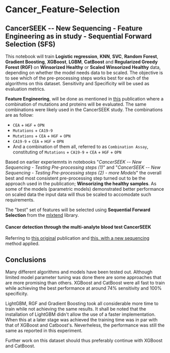 # Cancer_Feature-Selection


## CancerSEEK -- New Sequencing - Feature Engineering as in study - Sequential Forward Selection (SFS)


This notebook will train  **Logistic regression**, **KNN**, **SVC**, **Random Forest**, **Gradient Boosting**, **XGBoost**, **LGBM**, **CatBoost** and **Regularized Greedy Forest (RGF)** on **Winsorized Healthy** or **Scaled Winsorized Healthy** data, depending on whether the model needs data to be scaled. The objective is to see which of the pre-processing steps works best for each of the algorithms on this dataset. Sensitivity and Specificity will be used as evaluation metrics. 

**Feature Engineering**, will be done as mentioned in [this](https://www.ncbi.nlm.nih.gov/pmc/articles/PMC5617273/) publication where a combination of mutations and proteins will be evaluated. The same combinations were likely used in the CancerSEEK study. The combinations are as follow:

- `CEA` + `HGF` + `OPN`
- `Mutations` + `CA19-9`
- `Mutations` + `CEA` + `HGF` + `OPN`
- `CA19-9` + `CEA` + `HGF` + `OPN`
- And a combination of them all, referred to as `Combination Assay`, constituting of `Mutations` + `CA19-9` + `CEA` + `HGF` + `OPN`


Based on earlier experiemnts in notebooks "*CancerSEEK -- New Sequencing - Testing Pre-processing steps (1)*" and "*CancerSEEK -- New Sequencing - Testing Pre-processing steps (2) - more Models*" the overall best and most consistent pre-processing step turned out to be the approach used in the publication; **Winsorizing the healthy samples**. As some of the models (parametric models) demonstrated better performance on scaled data the input data will thus be scaled to accomodate such requirements. 



The "best" set of features will be selected using **Sequential Forward Selection** from the [mlxtend](https://rasbt.github.io/mlxtend/user_guide/feature_selection/SequentialFeatureSelector/#example-8-sequential-feature-selection-and-gridsearch) library. 



#### Cancer detection through the multi-analyte blood test CancerSEEK


Referring to [this original](https://science.sciencemag.org/content/359/6378/926.long) publication and [this, with a new sequencing](https://www.pnas.org/content/early/2020/02/18/1910041117) method applied.




## Conclusions


Many different algorithms and models have been tested out. Although limited model parameter tuning was done there are some approaches that are more promising than others. XGBoost and CatBoost were all fast to train while achieving the best performance at around 74% sensitivity and 100% specificity. 


LightGBM, RGF and Gradient Boosting took all considerable more time to train while not achieving the same results. It shall be noted that the installation of LightGBM didn't allow the use of a faster implementation. When this at a later stage was achieved the training time was in par with that of XGBoost and Catboost's. Neverheless, the performance was still the same as reported in this experiment. 


Further work on this dataset should thus preferably continue with XGBoost and CatBoost. 
